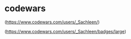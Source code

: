 # codewars

(https://www.codewars.com/users/_Sachleen/)

(https://www.codewars.com/users/_Sachleen/badges/large)
